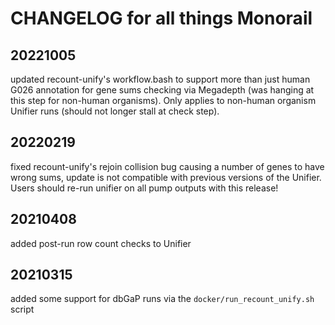 # CHANGELOG for all things Monorail

## 20221005
updated recount-unify's workflow.bash to support more than just human G026 annotation for gene sums checking via Megadepth
(was hanging at this step for non-human organisms). Only applies to non-human organism Unifier runs (should not longer stall at check step).

## 20220219
fixed recount-unify's rejoin collision bug causing a number of genes to have wrong sums, update is not compatible with previous versions of the Unifier. Users should re-run unifier on all pump outputs with this release!

## 20210408
added post-run row count checks to Unifier

## 20210315
added some support for dbGaP runs via the `docker/run_recount_unify.sh` script
